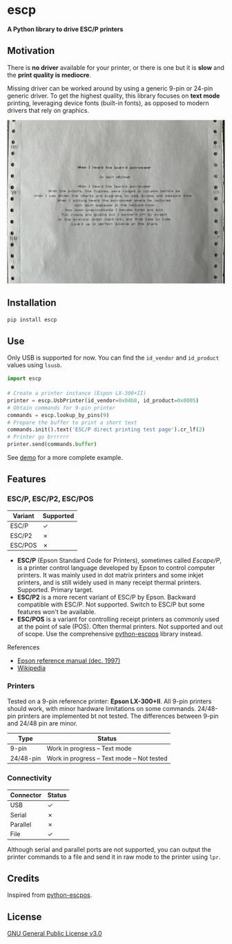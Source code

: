 # escp

**A Python library to drive ESC/P printers**

## Motivation

There is **no driver** available for your printer, or there is one but it is **slow** and the **print quality is mediocre**.

Missing driver can be worked around by using a generic 9-pin or 24-pin generic driver. To get the highest quality, this library focuses on **text mode** printing, leveraging device fonts (built-in fonts), as opposed to modern drivers that rely on graphics.

![Printing sample on a 9-pin Epson LX-300+II](escp.jpg)

## Installation

```bash
pip install escp
```

## Use

Only USB is supported for now. You can find the `id_vendor` and `id_product` values using `lsusb`.

```python
import escp

# Create a printer instance (Espon LX-300+II)
printer = escp.UsbPrinter(id_vendor=0x04b8, id_product=0x0005)
# Obtain commands for 9-pin printer
commands = escp.lookup_by_pins(9)
# Prepare the buffer to print a short text
commands.init().text('ESC/P direct printing test page').cr_lf(2)
# Printer go brrrrrr
printer.send(commands.buffer)
```

See  [demo](src/escp/demo.py) for a more complete example.

## Features

### ESC/P, ESC/P2, ESC/POS

| Variant | Supported |
|---------|-----------|
| ESC/P   | ✓         |
| ESC/P2  | ✗         |
| ESC/POS | ✗         |

- **ESC/P** (Epson Standard Code for Printers), sometimes called *Escape/P*, is a printer control language developed by Epson to control computer printers. It was mainly used in dot matrix printers and some inkjet printers, and is still widely used in many receipt thermal printers. Supported. Primary target.
- **ESC/P2** is a more recent variant of ESC/P by Epson. Backward compatible with ESC/P. Not supported. Switch to ESC/P but some features won't be available.
- **ESC/POS** is a variant for controlling receipt printers as commonly used at the point of sale (POS). Often thermal printers. Not supported and out of scope. Use the comprehensive [python-escpos](https://github.com/python-escpos/python-escpos) library instead.

References

- [Epson reference manual (dec. 1997)](https://files.support.epson.com/pdf/general/escp2ref.pdf)
- [Wikipedia](https://en.wikipedia.org/wiki/ESC/P)

### Printers

Tested on a 9-pin reference printer: **Epson LX-300+II**. All 9-pin printers should work, with minor hardware limitations on some commands. 24/48-pin printers are implemented bt not tested. The differences between 9-pin and 24/48 pin are minor.

| Type       | Status                                    |
|------------|-------------------------------------------|
| 9-pin      | Work in progress – Text mode              |
| 24/48-pin  | Work in progress – Text mode – Not tested |

### Connectivity

| Connector | Status |
|-----------|------- |
| USB       | ✓      |
| Serial    | ✗      |
| Parallel  | ✗      |
| File      | ✓      |

Although serial and parallel ports are not supported, you can output the printer commands to a file and send it in raw mode to the printer using `lpr`.

## Credits

Inspired from [python-escpos](https://github.com/python-escpos/python-escpos).

## License

[GNU General Public License v3.0](https://www.gnu.org/licenses/gpl-3.0.txt)
